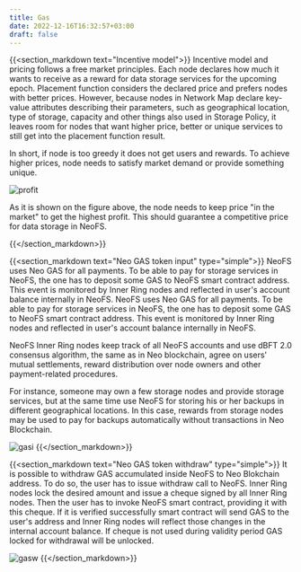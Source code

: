 ```yaml
---
title: Gas
date: 2022-12-16T16:32:57+03:00
draft: false
---
```


{{<section_markdown text="Incentive model">}}
  Incentive model and pricing follows a free market principles. Each node declares how much it wants to receive as a reward for data storage services for the upcoming epoch. Placement function considers the declared price and prefers nodes with better prices. However, because nodes in Network Map declare key-value attributes describing their parameters, such as geographical location, type of storage, capacity and other things also used in Storage Policy, it leaves room for nodes that want higher price, better or unique services to still get into the placement function result.

  In short, if node is too greedy it does not get users and rewards. To achieve higher prices, node needs to satisfy market demand or provide something unique.

  ![profit](/images/pages/profit.png)

  As it is shown on the figure above, the node needs to keep price "in the market" to get the highest profit. This should guarantee a competitive price for data storage in NeoFS.


{{</section_markdown>}}

{{<section_markdown text="Neo GAS token input" type="simple">}}
  NeoFS uses Neo GAS for all payments. To be able to pay for storage services in NeoFS, the one has to deposit some GAS to NeoFS smart contract address. This event is monitored by Inner Ring nodes and reflected in user's account balance internally in NeoFS. NeoFS uses Neo GAS for all payments. To be able to pay for storage services in NeoFS, the one has to deposit some GAS to NeoFS smart contract address. This event is monitored by Inner Ring nodes and reflected in user's account balance internally in NeoFS.

  NeoFS Inner Ring nodes keep track of all NeoFS accounts and use dBFT 2.0 consensus algorithm, the same as in Neo blockchain, agree on users' mutual settlements, reward distribution over node owners and other payment-related procedures.

  For instance, someone may own a few storage nodes and provide storage services, but at the same time use NeoFS for storing his or her backups in different geographical locations. In this case, rewards from storage nodes may be used to pay for backups automatically without transactions in Neo Blockchain.

  ![gasi](/images/pages/gasi.png)
{{</section_markdown>}}

{{<section_markdown text="Neo GAS token withdraw" type="simple">}}
  It is possible to withdraw GAS accumulated inside NeoFS to Neo Blokchain address. To do so, the user has to issue withdraw call to NeoFS. Inner Ring nodes lock the desired amount and issue a cheque signed by all Inner Ring nodes. Then the user has to invoke NeoFS smart contract, providing it with this cheque. If it is verified successfully smart contract will send GAS to the user's address and Inner Ring nodes will reflect those changes in the internal account balance. If cheque is not used during validity period GAS locked for withdrawal will be unlocked.

  ![gasw](/images/pages/gasw.png)
{{</section_markdown>}}
